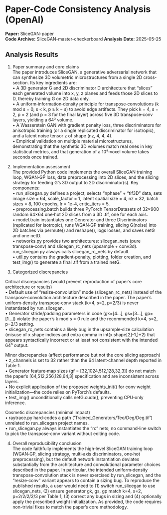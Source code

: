 # Paper-Code Consistency Analysis (OpenAI)

**Paper:** SliceGAN-paper  
**Code Archive:** SliceGAN-master-checkerboard
**Analysis Date:** 2025-05-25

## Analysis Results

1. Paper summary and core claims  
The paper introduces SliceGAN, a generative adversarial network that can synthesize 3D volumetric microstructures from a single 2D cross-section.  Its key ingredients are:  
• A 3D generator G and 2D discriminator D architecture that “slices” each generated volume into x, y, z planes and feeds those 2D slices to D, thereby training G on 2D data only.  
• A uniform‐information‐density principle for transpose‐convolutions (k mod s = 0, s < k, p ≥ k − s) to avoid edge artifacts.  They pick k = 4, s = 2, p = 2 (and p = 3 for the final layer) across five 3D transpose‐conv layers, yielding a 64³ volume.  
• A Wasserstein GAN with gradient penalty loss, three discriminators for anisotropic training (or a single replicated discriminator for isotropic), and a latent noise tensor z of shape (nz, 4, 4, 4).  
• Empirical validation on multiple material microstructures, demonstrating that the synthetic 3D volumes match real ones in key statistical metrics, and that generation of a 10⁸‐voxel volume takes seconds once trained.

2. Implementation assessment  
The provided Python code implements the overall SliceGAN training loop, WGAN‐GP loss, data preprocessing into 2D slices, and the slicing strategy for feeding G’s 3D output to 2D discriminator(s).  Key components:  
• run_slicegan.py defines a project, selects “nphase” + “tif3D” data, sets image size = 64, scale_factor = 1, latent spatial size = 4, nz = 32, batch sizes = 8, 100 epochs, lr = 1e-4, critic_iters = 5.  
• preprocessing.batch builds three PyTorch TensorDatasets of 32×900 random 64×64 one‐hot 2D slices from a 3D .tif, one for each axis.  
• model.train instantiates one Generator and three Discriminators (replicated for isotropic), runs WGAN‐GP training, slicing G(noise) into 2D batches via permute() and reshape(), logs losses, and saves netG and one netD.  
• networks.py provides two architectures: slicegan_nets (pure transpose‐conv) and slicegan_rc_nets (upsample + conv3d).  run_slicegan.py always calls slicegan_rc_nets by default.  
• util.py contains the gradient‐penalty, plotting, folder creation, and test_img() to generate a final .tif from a trained netG.

3. Categorized discrepancies  

Critical discrepancies (would prevent reproduction of paper’s core architecture or results)  
• Default use of “resize‐convolution” mode (slicegan_rc_nets) instead of the transpose‐convolution architecture described in the paper.  The paper’s uniform‐density transpose‐conv stack (k=4, s=2, p=2/3) is never instantiated by run_slicegan.  
• Generator stride/padding parameters in code (gk=[4…], gs=[3…], gp=[1…]) violate the paper’s k mod s = 0 rule and the recommended k=4, s=2, p=2/3 setting.  
• slicegan_rc_nets contains a likely bug in the upsample‐size calculation (misuse of x.shape indices and extra comma in int(x.shape[2]-1,)*2) that appears syntactically incorrect or at least not consistent with the intended 64³ output.  

Minor discrepancies (affect performance but not the core slicing approach)  
• z_channels is set to 32 rather than the 64 latent‐channel depth reported in Table 1.  
• Generator feature‐map sizes (gf = [32,1024,512,128,32,3]) do not match the paper’s [64,512,256,128,64,3] specification and are inconsistent across layers.  
• No explicit application of the proposed weights_init() for conv weight initialization—the code relies on PyTorch’s defaults.  
• test_img() unconditionally calls netG.cuda(), preventing CPU‐only inference.  

Cosmetic discrepancies (minimal impact)  
• raytrace.py hard‐codes a path (‘Trained_Generators/Teo/Deg/Deg.tif’) unrelated to run_slicegan project names.  
• run_slicegan.py always instantiates the “rc” nets; no command‐line switch to pick the transpose‐conv variant without editing code.

4. Overall reproducibility conclusion  
The code faithfully implements the high‐level SliceGAN training loop (WGAN‐GP, slicing strategy, multi‐axis discriminators, one‐hot preprocessing), but the default network instantiation deviates substantially from the architecture and convolutional parameter choices described in the paper.  In particular, the intended uniform‐density transpose‐convolution stack is never exercised by run_slicegan, and the “resize‐conv” variant appears to contain a sizing bug.  To reproduce the published results, a user would need to (1) switch run_slicegan to use slicegan_nets, (2) ensure generator gk, gs, gp match k=4, s=2, p=2/2/2/2/3 per Table 1, (3) correct any bugs in sizing and (4) optionally apply the prescribed weight initialization.  As provided, the code requires non-trivial fixes to match the paper’s core methodology.